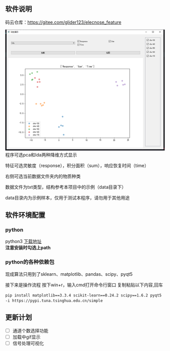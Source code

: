 ## 软件说明
码云仓库：https://gitee.com/glider123/elecnose_feature

![](.README_images/97217005.png)
程序可选pca和lda两种降维方式显示

特征可选灵敏度（response），积分面积（sum），响应恢复时间（time）

右侧可选当前数据文件夹内的物质种类

数据文件为txt类型，结构参考本项目中的示例（data目录下）

data目录内为示例样本，仅用于测试本程序，请勿用于其他用途

## 软件环境配置
### python
python3
[下载地址](https://www.python.org/)  
**注意安装时勾选上path**  

### python的各种依赖包 

现成算法只用到了sklearn、matplotlib、pandas、scipy、pyqt5

接下来是操作流程 按下win+r，输入cmd打开命令行窗口
复制粘贴以下内容,回车

`pip install matplotlib==3.3.4 scikit-learn==0.24.2 scipy==1.6.2 pyqt5 -i https://pypi.tuna.tsinghua.edu.cn/simple`

## 更新计划
- [ ] 通道个数选择功能
- [ ] 加载中gif显示
- [ ] 信号处理可视化